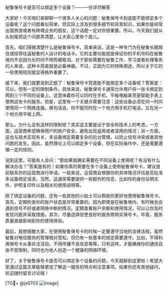 秘鲁保号卡是否可以绑定多个设备？——一份详尽解答

大家好！今天咱们来聊聊一个很多人关心的问题：秘鲁保号卡到底能不能绑定多个设备呢？这个问题看似简单，但实际上涉及到很多细节和背景知识。如果你是经常出国旅游或者有跨境业务的朋友，这个话题一定对你很重要。所以，今天我们就从头到尾把这个问题弄清楚，让大家心里有个底儿。

首先，咱们得搞清楚什么是秘鲁保号卡。简单来说，这是一种专门为在秘鲁长期居住或经常往返秘鲁的人设计的电话卡。它的主要功能就是保证你的手机号码在秘鲁境内不会因为长时间不用而被取消。对于那些需要在秘鲁工作、学习或者处理事务的人来说，这种卡简直就是必备神器。不过，正因为它的特殊用途，所以关于它的一些使用规则就显得格外重要了。

接下来，我们就要说到正题了：秘鲁保号卡究竟能不能绑定多个设备呢？答案是：可以，但有一定的限制条件。具体来说，秘鲁保号卡通常允许用户将一张卡绑定到两到三个不同的设备上。这意味着你可以同时在手机、平板电脑甚至是智能手表上使用这张卡的服务。但是，这里有一个关键点需要注意：这些设备必须在同一时间使用同一个网络连接。换句话说，你不能同时在一个地方用手机打电话，又在另一个地方用平板上网。

那么，为什么会有这样的限制呢？其实这主要是出于安全和技术上的考虑。一方面，运营商希望确保用户的账户安全，避免出现盗用或者滥用的情况；另一方面，这也与技术实现有关，多设备绑定需要复杂的后台管理，以防止信号冲突或者其他问题的发生。因此，虽然理论上可以绑定多个设备，但在实际操作中，还是需要遵循一定的规则。

说到这里，可能有人会问：“那如果我确实需要在不同设备上使用呢？有没有什么解决办法？”答案是有的！如果你真的需要在多个设备上使用秘鲁保号卡，建议提前联系你的运营商进行申请。一般来说，运营商会根据你的具体情况评估是否批准多设备绑定请求。当然，这通常需要提供一些额外的信息，比如你的身份证明文件、护照复印件以及相关的使用说明等。

除了绑定设备的问题，还有一些其他的小贴士可以帮助你更好地使用秘鲁保号卡。首先，定期检查你的账户状态是非常重要的。因为即使是在秘鲁境内，有时候也会遇到信号不好或者网络中断的情况。定期查看账户余额和使用情况，可以让你及时发现问题并采取措施。其次，尽量选择信誉良好的服务商购买保号卡。毕竟，服务质量直接影响到你的使用体验。

最后，我想提醒大家，在使用秘鲁保号卡的时候一定要遵守当地的法律法规。虽然秘鲁对电信服务的管理相对宽松，但仍有一些基本的规定需要遵守。比如，不得利用保号卡从事非法活动，不得传播不良信息等等。只有这样，才能确保你的通信自由不受限制，同时也为他人创造一个健康的网络环境。

好了，关于秘鲁保号卡是否可以绑定多个设备的问题，今天就聊到这里啦！希望大家通过这篇文章能够更加了解这一服务的特点和注意事项。如果你还有其他疑问，欢迎随时留言讨论哦！

[TG💪+ @jx0703 ![Image](https://github.com/user-attachments/assets/dbca1d08-cadb-493c-b0ec-ad6f7a83f270)]
